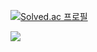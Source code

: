 [![Solved.ac
프로필](http://mazassumnida.wtf/api/v2/generate_badge?boj=dnjs0236)](https://solved.ac/dnjs0236)


 <img src="http://mazandi.herokuapp.com/api?handle=dnjs0236&theme=warm"/>
